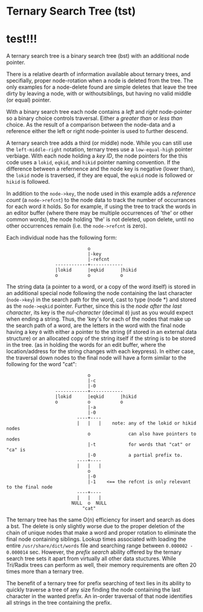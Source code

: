 # Ternary Search Tree (tst)
# test!!!
A ternary search tree is a binary search tree (bst) with an additional
node pointer.

There is a relative dearth of information available about ternary trees,
and specifially, proper node-rotation when a node is deleted from the tree.
The only examples for a node-delete found are simple deletes that leave the
tree dirty by leaving a node, with or withoutsiblings, but having no valid
middle (or equal) pointer.

With a binary search tree each node contains a *left* and *right* node-pointer
so a binary choice controls traversal. Either a *greater than* or *less than*
choice. As the result of a comparison between the node-data and a reference
either the left or right node-pointer is used to further descend.

A ternary search tree adds a third (or middle) node. While you can still use
the `left-middle-right` notation, ternary trees use a `low-equal-high` pointer
verbiage. With each node holding a *key ID*, the node pointers for the this
code uses a `lokid`, `eqkid`, and `hikid` pointer naming convention. If the
difference between a refernence and the node key is negative (lower than),
the `lokid` node is traversed, if they are equal, the `eqkid` node is followed
or `hikid` is followed.

In addition to the `node->key`, the node used in this example adds a
*reference count* (a `node->refcnt`) to the node data to track the number of
occurrances for each word it holds. So for example, if using the tree to track
the words in an editor buffer (where there may be multiple occurrences of 'the'
or other common words), the node holding 'the' is not deleted, upon delete,
until no other occurrences remain (i.e. the `node->refcnt` is zero).

Each individual node has the following form:
```
                              o
                              |-key
                              |-refcnt
                  ------------+------------
                  |lokid      |eqkid      |hikid
                  o           o           o
```

The string data (a pointer to a word, or a copy of the word itself) is stored
in an additional special node following the node containing the last
character (`node->key`) in the search path for the word, cast to type
(node *) and stored as the `node->eqkid` pointer. Further, since this is
the *node after the last character*, its key is the
*nul-character* (decimal `0`) just as you would expect when ending a string.
Thus, the 'key's for each of the nodes that make up the search path of a word,
are the letters in the word with the final node having a key `0` with either
a pointer to the string (if stored in an external data structure) or an
allocated copy of the string itself if the string is to be stored in the
tree. (as in holding the words for an edit buffer, where the location/address
for the string changes with each keypress). In either case, the traversal down
nodes to the final node will have a form similar to the following for the word
"cat":
```
                              o
                              |-c
                              |-0
                  ------------+------------
                  |lokid      |eqkid      |hikid
                  o           o           o
                              |-a
                              |-0
                          ----+----
                          |   |   |    note: any of the lokid or hikid nodes
                              o              can also have pointers to nodes
                              |-t            for words that "cat" or "ca" is
                              |-0            a partial prefix to.
                          ----+----
                          |   |   |
                              o
                              |-0
                              |-1    <== the refcnt is only relevant to the final node
                          ----+----
                          |   |   |
                        NULL  o  NULL
                            "cat"
```

The ternary tree has the same O(n) efficiency for insert and search as does
a bst. The delete is only slightly worse due to the proper deletion of the
chain of unique nodes that make a word and proper rotation to eliminate the
final node containing siblings. Lookup times associated with loading the
entire `/usr/share/dict/words` file and searching range between
`0.000002 - 0.000014` sec. However, the *prefix search* ability offered by
the ternary search tree sets it apart from virtually all other data
stuctures. While Tri/Radix trees can perform as well, their memory
requirements are often 20 times more than a ternary tree.

The benefit of a ternary tree for prefix searching of text lies in its
ability to quickly traverse a tree of any size finding the node containing
the last character in the wanted prefix. An in-order traversal of that node
identifies all strings in the tree containing the prefix.
